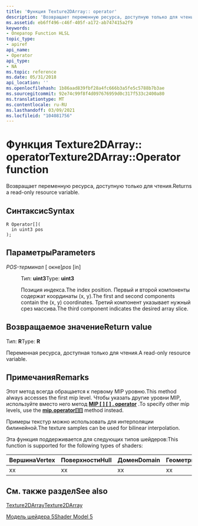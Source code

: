 ```yaml
---
title: 'Функция Texture2DArray:: operator'
description: 'Возвращает переменную ресурса, доступную только для чтения. | Функция Texture2DArray:: operator'
ms.assetid: eb6ff496-c46f-405f-a172-ab747415a2f9
keywords:
- Оператор Function HLSL
topic_type:
- apiref
api_name:
- Operator
api_type:
- NA
ms.topic: reference
ms.date: 05/31/2018
api_location: ''
ms.openlocfilehash: 1b86aad839fbf28a4fc666b3a5fe5c5788b7b3ae
ms.sourcegitcommit: 92e74c99f8f4d097676959d0c317f533c2400a80
ms.translationtype: MT
ms.contentlocale: ru-RU
ms.lasthandoff: 03/09/2021
ms.locfileid: "104081756"
---
```

# <a name="texture2darrayoperator--function"></a><span data-ttu-id="ca52c-105">Функция Texture2DArray:: operator</span><span class="sxs-lookup"><span data-stu-id="ca52c-105">Texture2DArray::Operator  function</span></span>

<span data-ttu-id="ca52c-106">Возвращает переменную ресурса, доступную только для чтения.</span><span class="sxs-lookup"><span data-stu-id="ca52c-106">Returns a read-only resource variable.</span></span>

## <a name="syntax"></a><span data-ttu-id="ca52c-107">Синтаксис</span><span class="sxs-lookup"><span data-stu-id="ca52c-107">Syntax</span></span>

``` syntax
R Operator[](
  in uint3 pos
);
```

## <a name="parameters"></a><span data-ttu-id="ca52c-108">Параметры</span><span class="sxs-lookup"><span data-stu-id="ca52c-108">Parameters</span></span>

<dl> <dt>

<span data-ttu-id="ca52c-109">*POS-терминал* \[ окне\]</span><span class="sxs-lookup"><span data-stu-id="ca52c-109">*pos* \[in\]</span></span>
</dt> <dd>

<span data-ttu-id="ca52c-110">Тип: **uint3**</span><span class="sxs-lookup"><span data-stu-id="ca52c-110">Type: **uint3**</span></span>

<span data-ttu-id="ca52c-111">Позиция индекса.</span><span class="sxs-lookup"><span data-stu-id="ca52c-111">The index position.</span></span> <span data-ttu-id="ca52c-112">Первый и второй компоненты содержат координаты (x, y).</span><span class="sxs-lookup"><span data-stu-id="ca52c-112">The first and second components contain the (x, y) coordinates.</span></span> <span data-ttu-id="ca52c-113">Третий компонент указывает нужный срез массива.</span><span class="sxs-lookup"><span data-stu-id="ca52c-113">The third component indicates the desired array slice.</span></span>

</dd> </dl>

## <a name="return-value"></a><span data-ttu-id="ca52c-114">Возвращаемое значение</span><span class="sxs-lookup"><span data-stu-id="ca52c-114">Return value</span></span>

<span data-ttu-id="ca52c-115">Тип: **R**</span><span class="sxs-lookup"><span data-stu-id="ca52c-115">Type: **R**</span></span>

<span data-ttu-id="ca52c-116">Переменная ресурса, доступная только для чтения.</span><span class="sxs-lookup"><span data-stu-id="ca52c-116">A read-only resource variable.</span></span>

## <a name="remarks"></a><span data-ttu-id="ca52c-117">Примечания</span><span class="sxs-lookup"><span data-stu-id="ca52c-117">Remarks</span></span>

<span data-ttu-id="ca52c-118">Этот метод всегда обращается к первому MIP уровню.</span><span class="sxs-lookup"><span data-stu-id="ca52c-118">This method always accesses the first mip level.</span></span> <span data-ttu-id="ca52c-119">Чтобы указать другие уровни MIP, используйте вместо него метод [**MIP \[ \] \[ \] . operator**](sm5-object-texture2darray-mipsoperatorindex.md) .</span><span class="sxs-lookup"><span data-stu-id="ca52c-119">To specify other mip levels, use the [**mip.operator\[\]\[\]**](sm5-object-texture2darray-mipsoperatorindex.md) method instead.</span></span>

<span data-ttu-id="ca52c-120">Примеры текстур можно использовать для интерполяции билинейной.</span><span class="sxs-lookup"><span data-stu-id="ca52c-120">The texture samples can be used for bilinear interpolation.</span></span>

<span data-ttu-id="ca52c-121">Эта функция поддерживается для следующих типов шейдеров:</span><span class="sxs-lookup"><span data-stu-id="ca52c-121">This function is supported for the following types of shaders:</span></span>



| <span data-ttu-id="ca52c-122">Вершина</span><span class="sxs-lookup"><span data-stu-id="ca52c-122">Vertex</span></span> | <span data-ttu-id="ca52c-123">Поверхности</span><span class="sxs-lookup"><span data-stu-id="ca52c-123">Hull</span></span> | <span data-ttu-id="ca52c-124">Домен</span><span class="sxs-lookup"><span data-stu-id="ca52c-124">Domain</span></span> | <span data-ttu-id="ca52c-125">Геометрия</span><span class="sxs-lookup"><span data-stu-id="ca52c-125">Geometry</span></span> | <span data-ttu-id="ca52c-126">Пиксель</span><span class="sxs-lookup"><span data-stu-id="ca52c-126">Pixel</span></span> | <span data-ttu-id="ca52c-127">Вычисления</span><span class="sxs-lookup"><span data-stu-id="ca52c-127">Compute</span></span> |
|--------|------|--------|----------|-------|---------|
| <span data-ttu-id="ca52c-128">x</span><span class="sxs-lookup"><span data-stu-id="ca52c-128">x</span></span>      | <span data-ttu-id="ca52c-129">x</span><span class="sxs-lookup"><span data-stu-id="ca52c-129">x</span></span>    | <span data-ttu-id="ca52c-130">x</span><span class="sxs-lookup"><span data-stu-id="ca52c-130">x</span></span>      | <span data-ttu-id="ca52c-131">x</span><span class="sxs-lookup"><span data-stu-id="ca52c-131">x</span></span>        | <span data-ttu-id="ca52c-132">x</span><span class="sxs-lookup"><span data-stu-id="ca52c-132">x</span></span>     | <span data-ttu-id="ca52c-133">x</span><span class="sxs-lookup"><span data-stu-id="ca52c-133">x</span></span>       |



 

## <a name="see-also"></a><span data-ttu-id="ca52c-134">См. также раздел</span><span class="sxs-lookup"><span data-stu-id="ca52c-134">See also</span></span>

<dl> <dt>

[<span data-ttu-id="ca52c-135">Texture2DArray</span><span class="sxs-lookup"><span data-stu-id="ca52c-135">Texture2DArray</span></span>](sm5-object-texture2darray.md)
</dt> <dt>

[<span data-ttu-id="ca52c-136">Модель шейдера 5</span><span class="sxs-lookup"><span data-stu-id="ca52c-136">Shader Model 5</span></span>](d3d11-graphics-reference-sm5.md)
</dt> </dl>

 

 





